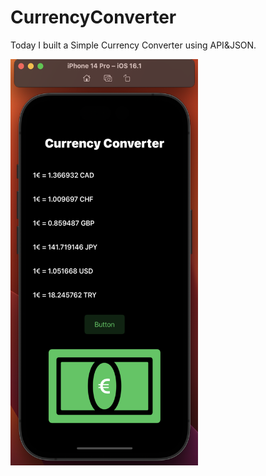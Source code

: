 # CurrencyConverter
Today I built a Simple Currency Converter using API&JSON.

<p><img align="left" src="https://github.com/cnmalper/CurrencyConverter/blob/main/CurrencyConverter.png" width="300" height="650"/></p>
